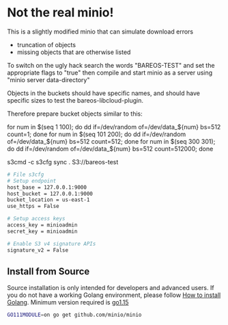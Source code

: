 # Not the real minio!

This is a slightly modified minio that can simulate download errors

- truncation of objects
- missing objects that are otherwise listed

To switch on the ugly hack search the words "BAREOS-TEST" and set the appropriate flags to "true" then compile and start minio as a server using "minio server data-directory"

Objects in the buckets should have specific names, and should have specific sizes to test the bareos-libcloud-plugin.

Therefore prepare bucket objects similar to this:

for num in $(seq 1 100); do dd if=/dev/random of=/dev/data_${num} bs=512 count=1; done
for num in $(seq 101 200); do dd if=/dev/random of=/dev/data_${num} bs=512 count=512; done
for num in $(seq 300 301); do dd if=/dev/random of=/dev/data_${num} bs=512 count=512000; done

s3cmd -c s3cfg sync . S3://bareos-test

```sh
# File s3cfg
# Setup endpoint
host_base = 127.0.0.1:9000
host_bucket = 127.0.0.1:9000
bucket_location = us-east-1
use_https = False

# Setup access keys
access_key = minioadmin
secret_key = minioadmin

# Enable S3 v4 signature APIs
signature_v2 = False
```

## Install from Source
Source installation is only intended for developers and advanced users. If you do not have a working Golang environment, please follow [How to install Golang](https://golang.org/doc/install). Minimum version required is [go1.15](https://golang.org/dl/#stable)

```sh
GO111MODULE=on go get github.com/minio/minio
```

